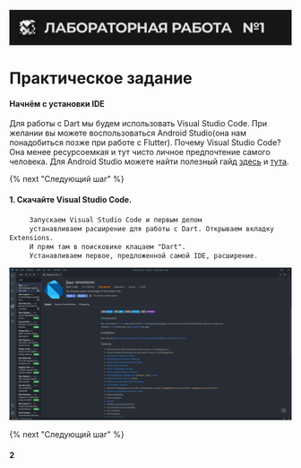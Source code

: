 ![alt MATE Programming Lab](https://github.com/MATE-Programming/Lab_logo/blob/main/lab_1.svg?raw=true)

# Практическое задание

#### Начнём с установки IDE 
   Для работы с Dart мы будем использовать Visual Studio Code. 
      При желании вы можете воспользоваться Android Studio(она нам понадобиться позже при работе с Flutter). 
      Почему Visual Studio Code? Она менее ресурсоемкая и тут чисто личное предпочтение самого человека. 
      Для Android Studio можете найти полезный гайд [здесь](https://betacode.net/12819/install-dart-plugin-for-android-studio) и [тута](https://betacode.net/12831/run-your-first-dart-example-in-android-studio).

{% next "Следующий шаг" %}
#### 1. Скачайте Visual Studio Code.
         Запускаем Visual Studio Code и первым делом 
         устанавливаем расширение для работы с Dart. Открываем вкладку Extensions. 
         И прям там в поисковике клацаем "Dart". 
         Устанавливаем первое, предложенной самой IDE, расширение.
![alt MATE Programming Lab](https://github.com/MATE-Programming/Lab_logo/blob/main/Dart_1/1.png?raw=true)


{% next "Следующий шаг" %}
#### 2
